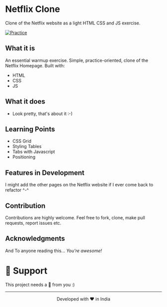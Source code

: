 # Netflix Clone

Clone of the Netflix website as a light HTML CSS and JS exercise.<br>

[![Practice](https://img.shields.io/badge/Practice-HTML/CSS/JS-orange.svg)](https://bankole2000.github.io/netflix)

## What it is

An essential warmup exercise. Simple, practice-oriented, clone of the Netflix Homepage. Built with:

- HTML
- CSS
- JS

## What it does

- Look pretty, that's about it :-)

## Learning Points

- CSS Grid
- Styling Tables
- Tabs with Javascript
- Positioning

## Features in Development

I might add the other pages on the Netflix website if I ever come back to refactor ^-^

## Contribution

Contributions are highly welcome. Feel free to fork, clone, make pull requests, report issues etc.

## Acknowledgments
And To anyone reading this... _You're awesome!_
# 🙏 Support

This project needs a 🌟 from you :)

<hr>
<p align="center">
Developed with ❤️ in India
</p>

